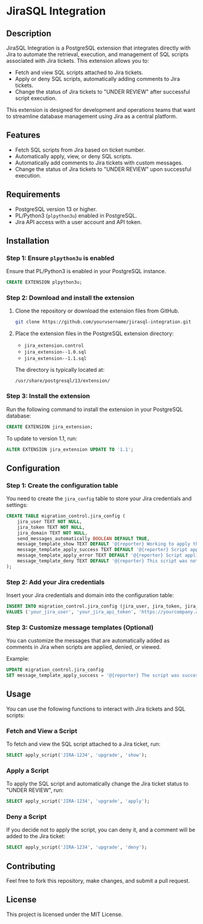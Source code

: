 
# JiraSQL Integration

## Description

JiraSQL Integration is a PostgreSQL extension that integrates directly with Jira to automate the retrieval, execution, and management of SQL scripts associated with Jira tickets. This extension allows you to:
- Fetch and view SQL scripts attached to Jira tickets.
- Apply or deny SQL scripts, automatically adding comments to Jira tickets.
- Change the status of Jira tickets to "UNDER REVIEW" after successful script execution.

This extension is designed for development and operations teams that want to streamline database management using Jira as a central platform.

## Features

- Fetch SQL scripts from Jira based on ticket number.
- Automatically apply, view, or deny SQL scripts.
- Automatically add comments to Jira tickets with custom messages.
- Change the status of Jira tickets to "UNDER REVIEW" upon successful execution.

## Requirements

- PostgreSQL version 13 or higher.
- PL/Python3 (`plpython3u`) enabled in PostgreSQL.
- Jira API access with a user account and API token.

## Installation

### Step 1: Ensure `plpython3u` is enabled

Ensure that PL/Python3 is enabled in your PostgreSQL instance.

```sql
CREATE EXTENSION plpython3u;
```

### Step 2: Download and install the extension

1. Clone the repository or download the extension files from GitHub.
   
   ```bash
   git clone https://github.com/yourusername/jirasql-integration.git
   ```

2. Place the extension files in the PostgreSQL extension directory:

   - `jira_extension.control`
   - `jira_extension--1.0.sql`
   - `jira_extension--1.1.sql`

   The directory is typically located at:

   ```
   /usr/share/postgresql/13/extension/
   ```

### Step 3: Install the extension

Run the following command to install the extension in your PostgreSQL database:

```sql
CREATE EXTENSION jira_extension;
```

To update to version 1.1, run:

```sql
ALTER EXTENSION jira_extension UPDATE TO '1.1';
```

## Configuration

### Step 1: Create the configuration table

You need to create the `jira_config` table to store your Jira credentials and settings:

```sql
CREATE TABLE migration_control.jira_config (
    jira_user TEXT NOT NULL,
    jira_token TEXT NOT NULL,
    jira_domain TEXT NOT NULL,
    send_messages_automatically BOOLEAN DEFAULT TRUE,
    message_template_show TEXT DEFAULT '@{reporter} Working to apply this upgrade SQL file',
    message_template_apply_success TEXT DEFAULT '@{reporter} Script applied with success',
    message_template_apply_error TEXT DEFAULT '@{reporter} Script application failed: {error}',
    message_template_deny TEXT DEFAULT '@{reporter} This script was not applied due to errors or security issues'
);
```

### Step 2: Add your Jira credentials

Insert your Jira credentials and domain into the configuration table:

```sql
INSERT INTO migration_control.jira_config (jira_user, jira_token, jira_domain) 
VALUES ('your_jira_user', 'your_jira_api_token', 'https://yourcompany.atlassian.net');
```

### Step 3: Customize message templates (Optional)

You can customize the messages that are automatically added as comments in Jira when scripts are applied, denied, or viewed.

Example:

```sql
UPDATE migration_control.jira_config 
SET message_template_apply_success = '@{reporter} The script was successfully applied on {date}.';
```

## Usage

You can use the following functions to interact with Jira tickets and SQL scripts:

### Fetch and View a Script

To fetch and view the SQL script attached to a Jira ticket, run:

```sql
SELECT apply_script('JIRA-1234', 'upgrade', 'show');
```

### Apply a Script

To apply the SQL script and automatically change the Jira ticket status to "UNDER REVIEW", run:

```sql
SELECT apply_script('JIRA-1234', 'upgrade', 'apply');
```

### Deny a Script

If you decide not to apply the script, you can deny it, and a comment will be added to the Jira ticket:

```sql
SELECT apply_script('JIRA-1234', 'upgrade', 'deny');
```

## Contributing

Feel free to fork this repository, make changes, and submit a pull request.

## License

This project is licensed under the MIT License.
